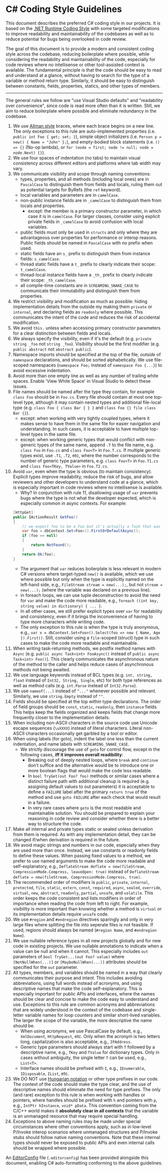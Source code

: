 # C# Coding Style Guidelines

This document describes the preferred C# coding style in our projects. It is based on the [.NET Runtime Coding Style](https://github.com/dotnet/runtime/blob/main/docs/coding-guidelines/coding-style.md) with some targeted modifications to improve readability and maintainability of the codebases as well as to reduce potential for bugs being overlooked in code review.

The goal of this document is to provide a modern and consistent coding style across the codebase, reducing boilerplate where possible, while considering the readability and maintainability of the code, especially for code reviews where no intellisense or other tool-assisted context is available. The fundamental principle is that the code should be easy to read and understand at a glance, without having to search for the type of a variable or method return type. Similarly, it should be easy to distinguish between constants, fields, properties, statics, and other types of members.

---

The general rules we follow are "use Visual Studio defaults" and "readability over convenience", since code is read more often than it is written. Still, we aim to reduce boilerplate where possible and eliminate redundancy in the codebase.

1. We use [Allman style](http://en.wikipedia.org/wiki/Indent_style#Allman_style) braces, where each brace begins on a new line. The only exceptions to this rule are auto-implemented properties (i.e. `public int Foo { get; set; }`), simple object initializers (i.e. `Person p = new() { Name = "John" };`), and empty-bodied block statements (i.e. `() => {}` (No-op lambda), or `for (node = first; node != null; node = node.Next) {}`).
2. We use four spaces of indentation (no tabs) to maintain visual consistency across different editors and platforms where tab width may vary.
3. We communicate visibility and scope through naming conventions:
    - types, properties, and all methods (including local ones) are in `PascalCase` to distinguish them from fields and locals, ruling them out as potential targets for ByRefs (the `ref` keyword).
    - local variables and parameters are in `camelCase`.
    - non-public instance fields are in `_camelCase` to distinguish them from locals and properties.
        - except: the member is a primary constructor parameter, in which case it is in `camelCase`. For larger classes, consider using explicit private fields in `_camelCase` to avoid confusion with local variables.
    - public fields must only be used in `structs` and only where they are advantageous over properties for performance or interop reasons. Public fields should be named in `PascalCase` with no prefix when used.
    - static fields have an `s_` prefix to distinguish them from instance fields: `s_camelCase`.
    - thread static fields have a `t_` prefix to clearly indicate their scope: `t_camelCase`.
    - thread-local instance fields have a `_th_` prefix to clearly indicate their scope: `_th_camelCase`.
    - all compile-time constants are in `SCREAMING_SNAKE_CASE` to communicate their immutability and distinguish them from properties.
4. We restrict visibility and modification as much as possible: hiding implementation details from the outside my making them `private` or `internal`, and declaring fields as `readonly` where possible. This communicates the intent of the code and reduces the risk of accidental modification.
5. We avoid `this.` unless when accessing primary constructor parameters for a clear distinction between fields and locals.
6. We always specify the visibility, even if it's the default (e.g. `private string _foo` not `string _foo`). Visibility should be the first modifier (e.g. `public abstract` not `abstract public`).
7. Namespace imports should be specified at the top of the file, *outside* of `namespace` declarations, and should be sorted alphabetically. We use file-scoped namespaces (`namespace Foo;` instead of `namespace Foo {...}`) to avoid excessive indentation.
8. Avoid more than one empty line as well as any number of trailing white spaces. Enable 'View White Space' in Visual Studio to detect these issues.
9. File names should be named after the type they contain, for example `class Foo` should be in `Foo.cs`. Every file should contain at most one top-level type, although it may contain nested types and additional file-local type (e.g. `class Foo { class Bar { } }` and `class Foo {} file class Bar {}`).
    - except: when working with very tightly coupled types, where it makes sense to have them in the same file for easier navigation and understanding. In such cases, it is acceptable to have multiple top-level types in the same file.
    - except: when working generic types that would conflict with non-generic types of the same name, append `.T` to the file name, e.g. `class Foo` in `Foo.cs` and `class Foo<T>` in `Foo.T.cs`. If multiple generic types exist, use `.T1`, `.T2`, etc, where the number corresponds to the number of generic type parameters, e.g. `class Foo<T>` in `Foo.T1.cs` and `class Foo<TKey, TValue>` in `Foo.T2.cs`.
10. Avoid `var`, even when the type is obvious (to maintain consistency). Explicit types improve readability, reduce the risk of bugs, and allow reviewers and other developers to understand code at a glance, which is especially important in code reviews where no intellisense is available.
    - Why? In conjunction with rule 11, disallowing usage of `var` prevents bugs where the type is not what the developer expected, which is especially common in async contexts. For example:
    ```csharp
    [HttpGet]
    public IActionResult GetFoo()
    {
        // we expect foo to be a Foo but it's actually a Task that was never awaited :C
        var foo = dbContext.Set<Foo>().FirstOrDefaultAsync();
        if (foo == null)
        {
            return NotFound();
        }
        return Ok(foo);
    }
    ```
    - The argument that `var` reduces boilerplate is less relevant in modern C# versions where target-typed `new()` is available, which we use where possible but only when the type is explicitly named on the left-hand side, e.g., `FileStream stream = new(...);`, but not `stream = new(...);` (where the variable was declared on a previous line).
    - in foreach loops, we can use tuple deconstruction to avoid the need for `var` and make the code more readable, e.g., `foreach ((int key, string value) in dictionary) { ... }`.
    - In all other cases, we still prefer explicit types over `var` for readability and consistency, even if it brings the inconvenience of having to type more characters while writing code.
    - The only exception to this rule is when the type is truly anonymous, e.g., `var x = dbContext.Set<Foo>().Select(foo => new { Name, Age }).First()`. Still, consider using a `file`-scoped (struct) type in such cases to make the code more readable and maintainable.
11. When writing task-returning methods, we postfix method names with `Async` (e.g. `public async Task<int> FooAsync()` instead of `public async Task<int> Foo()`). This clearly communicates the asynchronous nature of the method to the caller and helps reduce cases of asynchronous methods not being awaited.
12. We use language keywords instead of BCL types (e.g. `int, string, float` instead of `Int32, String, Single`, etc) for both type references as well as method calls (e.g. `int.Parse` instead of `Int32.Parse`).
13. We use `nameof(...)` instead of `"..."` whenever possible and relevant. Similarly, we use `string.Empty` instead of `""`.
14. Fields should be specified at the top within type declarations. The order of field groups should be `const`, `static`, `readonly`, then `instance` fields. This helps keep the fields organized and keeps fields that change more frequently closer to the implementation details.
15. When including non-ASCII characters in the source code use Unicode escape sequences (`\uXXXX`) instead of literal characters. Literal non-ASCII characters occasionally get garbled by a tool or editor.
16. When using labels (for goto), indent the label one less than the current indentation, and name labels with `SCREAMING_SNAKE_CASE`.
    - We strictly discourage the use of `goto` for control flow, except in the following cases, **iff it improves overall readibility**:
        - Breaking out of deeply nested loops, where `break` and `continue` don't suffice and the alternative would be to introduce one or more boolean flags that would make the code less readable.
        - In `bool TryGet(out Foo? foo)` methods or similar cases where a distinct failure path with additional cleanup is required (e.g. assigning default values to out parameters) it is acceptable to define a `FAILURE` label after the primary `return true` of the method and use `goto FAILURE` after each check that would result in a failure.
        - In very rare cases where `goto` is the most readable and maintainable solution. You should be prepared to explain your reasoning in code review and consider whether there is a better way to structure the code.
17. Make all internal and private types static or sealed unless derivation from them is required. As with any implementation detail, they can be changed if/when derivation is required in the future.
18. We avoid magic strings and numbers in our code, especially when they are used more than once. Instead, we use constants or readonly fields to define these values. When passing fixed values to a method, we prefer to use named arguments to make the code more readable and self-explanatory, e.g., `DeflateStream deflate = new(fileStream, CompressionMode.Compress, leaveOpen: true)` instead of `DeflateStream deflate = new(fileStream, CompressionMode.Compress, true)`.
19. The recommended order of modifiers is `public`, `private`, `internal`, `protected`, `file`, `static`, `extern`, `const`, `required`, `async`, `sealed`, `override`, `virtual`, `new`, `abstract`, `readonly`, `partial`, `unsafe`, and `volatile`. This order keeps the code consistent and lists modifiers in order of importance when reading the code from left to right. For example, visibility is more important than knowing whether a method is `virtual` or its implementation details require `unsafe` code.
20. We use `#region` and `#endregion` directives sparingly and only in very large files where splitting the file into seperate files is not feasible. If used, regions should always be named (`#region Name`, and `#endregion Name`).
21. We use nullable reference types in all new projects globally and for new code in existing projects. We use nullable annotations to indicate when a value can be null and when it cannot. This especially includes `out` parameters of `bool TryGet...(out Foo? value)` where `[NotNullWhen(...)]` or `[MaybeNullWhen(...)]` attributes should be specified for the `out` parameter.
22. All types, members, and variables should be named in a way that clearly communicates their purpose and intent. This includes avoiding abbreviations, using full words instead of acronyms, and using descriptive names that make the code self-explanatory. This is especially important for public APIs and interfaces, where the names should be clear and concise to make the code easy to understand and use. Exceptions to this rule are common acronyms and abbreviations that are widely understood in the context of the codebase and single-letter variable names for loop counters and similar short-lived variables. The larger the scope of the variable, the more descriptive the name should be.
    - When using acronyms, we use PascalCase by default, e.g., `XmlDocument`, `HttpRequest`, etc. Only when the acronym is two letters long, capitalization is also acceptable, e.g., `IPAddress`.
    - Generic type parameters should always start with `T` followed by a descriptive name, e.g., `TKey` and `TValue` for dictionary types. Only in cases without ambiguity, the single letter `T` can be used, e.g., `List<T>`.
    - Interface names should be prefixed with `I`, e.g., `IEnumerable`, `IDisposable`, `IList`, etc.
23. We DO NOT use [Hungarian notation](https://en.wikipedia.org/wiki/Hungarian_notation) or other type prefixes in our code. The context of the code should make the type clear, and the use of descriptive names should eliminate the need for type prefixes. The only (and rare) exception to this rule is when working with handles or pointers, where handles should be prefixed with `h` and pointers with `p`, e.g., `IntPtr hInstance`, `void* pData`. This convention coming from the C/C++ world makes it **absolutely clear in all contexts** that the variable is an unmanaged resource that may require special handling.
24. Exceptions to above naming rules may be made under special circumstances where other conventions apply, such as in low-level P/Invoke interop scenarios where unmanaged structures and P/Invoke stubs should follow native naming conventions. Note that these internal types should never be exposed to public APIs and even internal calls should be wrapped where possible.

An [EditorConfig](https://editorconfig.org "EditorConfig homepage") file (`.editorconfig`) has been provided alongside this document, enabling C# auto-formatting conforming to the above guidelines.
